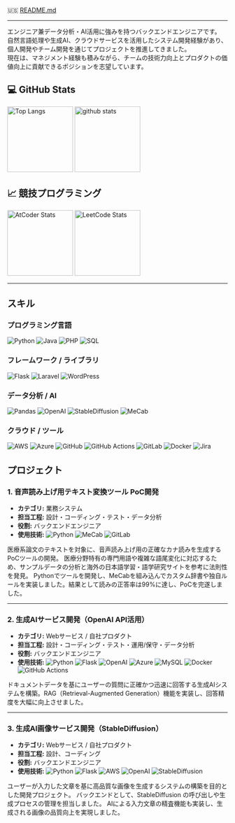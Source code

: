 🇺🇸 [README.md](https://github.com/Syogo-Suganoya/Syogo-Suganoya/blob/main/README.md)

---

エンジニア兼データ分析・AI活用に強みを持つバックエンドエンジニアです。  
自然言語処理や生成AI、クラウドサービスを活用したシステム開発経験があり、個人開発やチーム開発を通じてプロジェクトを推進してきました。  
現在は、マネジメント経験も積みながら、チームの技術力向上とプロダクトの価値向上に貢献できるポジションを志望しています。

## 💻 GitHub Stats
<p align="left"> 
  <img alt="Top Langs" height="150px" src="https://github-readme-stats.vercel.app/api/top-langs/?username=Syogo-Suganoya&layout=compact&show_icons=true&theme=onedark" />
  <img alt="github stats" height="150px" src="https://github-readme-stats.vercel.app/api?username=Syogo-Suganoya&theme=onedark&show_icons=ture" />
</p>

## 📈 競技プログラミング

<p align="left">
  <img alt="AtCoder Stats" height="150px" src="https://atcoder-readme-stats.vercel.app/stats/ssuga">
  <img alt="LeetCode Stats" height="150px" src="https://leetcard.jacoblin.cool/ssuga?theme=dark">
</p>

---

## スキル
### プログラミング言語
![Python](https://img.shields.io/badge/Python-3670A0?style=flat&logo=python&logoColor=white)
![Java](https://img.shields.io/badge/Java-007396?style=flat&logo=java&logoColor=white)
![PHP](https://img.shields.io/badge/PHP-777BB4?style=flat&logo=php&logoColor=white)
![SQL](https://img.shields.io/badge/SQL-4479A1?style=flat&logo=postgresql&logoColor=white)

### フレームワーク / ライブラリ
![Flask](https://img.shields.io/badge/Flask-000000?style=flat&logo=flask&logoColor=white)
![Laravel](https://img.shields.io/badge/Laravel-FF2D20?style=flat&logo=laravel&logoColor=white)
![WordPress](https://img.shields.io/badge/WordPress-21759B?style=flat&logo=wordpress&logoColor=white)

### データ分析 / AI
![Pandas](https://img.shields.io/badge/Pandas-150458?style=flat)
![OpenAI](https://img.shields.io/badge/OpenAI-412991?style=flat&logo=openai&logoColor=white) 
![StableDiffusion](https://img.shields.io/badge/StableDiffusion-FF69B4?style=flat)
![MeCab](https://img.shields.io/badge/MeCab-5C2D91?style=flat&logo=appveyor&logoColor=white)

### クラウド / ツール
![AWS](https://img.shields.io/badge/AWS-232F3E?style=flat&logo=amazon-aws&logoColor=white)
![Azure](https://img.shields.io/badge/Azure-0089D6?style=flat&logo=microsoft-azure&logoColor=white)
![GitHub](https://img.shields.io/badge/GitHub-181717?style=flat&logo=github&logoColor=white)
![GitHub Actions](https://img.shields.io/badge/GitHub_Actions-2088FF?style=flat&logo=github-actions&logoColor=white)
![GitLab](https://img.shields.io/badge/GitLab-FCA121?style=flat&logo=gitlab&logoColor=white)
![Docker](https://img.shields.io/badge/Docker-2496ED?style=flat&logo=docker&logoColor=white)
![Jira](https://img.shields.io/badge/Jira-0052CC?style=flat&logo=jira&logoColor=white)

## プロジェクト

### 1. 音声読み上げ用テキスト変換ツール PoC開発
- **カテゴリ:** 業務システム  
- **担当工程:** 設計・コーディング・テスト・データ分析  
- **役割:** バックエンドエンジニア  
- **使用技術:**
![Python](https://img.shields.io/badge/Python-3776AB?style=flat&logo=python&logoColor=white)
![MeCab](https://img.shields.io/badge/MeCab-5C2D91?style=flat&logo=appveyor&logoColor=white)
![GitLab](https://img.shields.io/badge/GitLab-FCA121?style=flat&logo=gitlab&logoColor=white)

医療系論文のテキストを対象に、音声読み上げ用の正確なカナ読みを生成するPoCツールの開発。
医療分野特有の専門用語や複雑な語尾変化に対応するため、サンプルデータの分析と海外の日本語学習・語学研究サイトを参考に法則性を発見。
Pythonでツールを開発し、MeCabを組み込んでカスタム辞書や独自ルールを実装しました。結果として読みの正答率は99%に達し、PoCを完遂しました。

---

### 2. 生成AIサービス開発（OpenAI API活用）
- **カテゴリ:** Webサービス / 自社プロダクト  
- **担当工程:** 設計・コーディング・テスト・運用/保守・データ分析  
- **役割:** バックエンドエンジニア
- **使用技術:**
![Python](https://img.shields.io/badge/Python-3776AB?style=flat&logo=python&logoColor=white) 
![Flask](https://img.shields.io/badge/Flask-000000?style=flat&logo=flask&logoColor=white) 
![OpenAI](https://img.shields.io/badge/OpenAI-412991?style=flat&logo=openai&logoColor=white) 
![Azure](https://img.shields.io/badge/Azure-0078D4?style=flat&logo=microsoft-azure&logoColor=white) 
![MySQL](https://img.shields.io/badge/MySQL-4479A1?style=flat&logo=mysql&logoColor=white) 
![Docker](https://img.shields.io/badge/Docker-2496ED?style=flat&logo=docker&logoColor=white) 
![GitHub Actions](https://img.shields.io/badge/GitHub_Actions-2088FF?style=flat&logo=github-actions&logoColor=white)

ドキュメントデータを基にユーザーの質問に正確かつ迅速に回答する生成AIシステムを構築。RAG（Retrieval-Augmented Generation）機能を実装し、回答精度を大幅に向上させました。  

---

### 3. 生成AI画像サービス開発（StableDiffusion）
- **カテゴリ:** Webサービス / 自社プロダクト
- **担当工程:** 設計、コーディング
- **役割:** バックエンドエンジニア
- **使用技術:**
![Python](https://img.shields.io/badge/Python-3776AB?style=flat&logo=python&logoColor=white) 
![Flask](https://img.shields.io/badge/Flask-000000?style=flat&logo=flask&logoColor=white) 
![AWS](https://img.shields.io/badge/AWS-232F3E?style=flat&logo=amazon-aws&logoColor=white) 
![OpenAI](https://img.shields.io/badge/OpenAI-412991?style=flat&logo=openai&logoColor=white) 
![StableDiffusion](https://img.shields.io/badge/StableDiffusion-FF6D00?style=flat)

ユーザーが入力した文章を基に高品質な画像を生成するシステムの構築を目的とした開発プロジェクト。
バックエンドとして、StableDiffusion の呼び出しや生成プロセスの管理を担当しました。
AIによる入力文章の精査機能も実装し、生成される画像の品質向上を実現しました。
